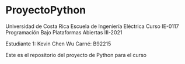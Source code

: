 # ProyectoPython
Universidad de Costa Rica
Escuela de Ingeniería Eléctrica
Curso IE-0117 Programación Bajo Plataformas Abiertas
III-2021

Estudiante 1: Kevin Chen Wu
Carné: B92215
 
Este es el repositorio del proyecto de Python para el curso

